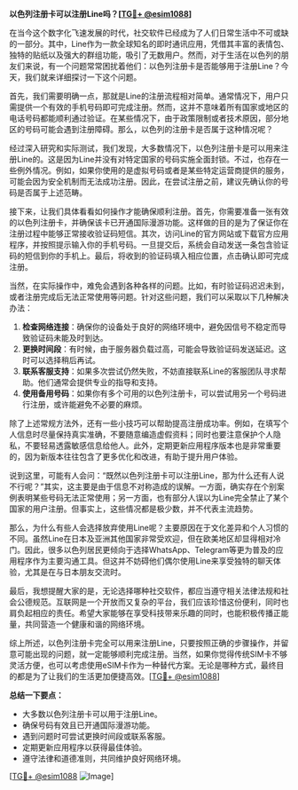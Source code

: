 **以色列注册卡可以注册Line吗？[[TG💪+ @esim1088](https://t.me/s/esim1088)]**

在当今这个数字化飞速发展的时代，社交软件已经成为了人们日常生活中不可或缺的一部分。其中，Line作为一款全球知名的即时通讯应用，凭借其丰富的表情包、独特的贴纸以及强大的群组功能，吸引了无数用户。然而，对于生活在以色列的朋友们来说，有一个问题常常困扰着他们：以色列注册卡是否能够用于注册Line？今天，我们就来详细探讨一下这个问题。

首先，我们需要明确一点，那就是Line的注册流程相对简单。通常情况下，用户只需提供一个有效的手机号码即可完成注册。然而，这并不意味着所有国家或地区的电话号码都能顺利通过验证。在某些情况下，由于政策限制或者技术原因，部分地区的号码可能会遇到注册障碍。那么，以色列的注册卡是否属于这种情况呢？

经过深入研究和实际测试，我们发现，大多数情况下，以色列注册卡是可以用来注册Line的。这是因为Line并没有对特定国家的号码实施全面封锁。不过，也存在一些例外情况。例如，如果你使用的是虚拟号码或者是某些特定运营商提供的服务，可能会因为安全机制而无法成功注册。因此，在尝试注册之前，建议先确认你的号码是否属于上述范畴。

接下来，让我们具体看看如何操作才能确保顺利注册。首先，你需要准备一张有效的以色列注册卡，并确保该卡已开通国际漫游功能。这样做的目的是为了保证你在注册过程中能够正常接收验证码短信。其次，访问Line的官方网站或下载官方应用程序，并按照提示输入你的手机号码。一旦提交后，系统会自动发送一条包含验证码的短信到你的手机上。最后，将收到的验证码填入相应位置，点击确认即可完成注册。

当然，在实际操作中，难免会遇到各种各样的问题。比如，有时验证码迟迟未到，或者注册完成后无法正常使用等问题。针对这些问题，我们可以采取以下几种解决办法：

1. **检查网络连接**：确保你的设备处于良好的网络环境中，避免因信号不稳定而导致验证码未能及时到达。
2. **更换时间段**：有时候，由于服务器负载过高，可能会导致验证码发送延迟。这时可以选择稍后再试。
3. **联系客服支持**：如果多次尝试仍然失败，不妨直接联系Line的客服团队寻求帮助。他们通常会提供专业的指导和支持。
4. **使用备用号码**：如果你有多个可用的以色列注册卡，可以尝试用另一个号码进行注册，或许能避免不必要的麻烦。

除了上述常规方法外，还有一些小技巧可以帮助提高注册成功率。例如，在填写个人信息时尽量保持真实准确，不要随意编造虚假资料；同时也要注意保护个人隐私，不要轻易透露敏感信息给他人。此外，定期更新应用程序版本也是非常重要的，因为新版本往往包含了更多优化和改进，有助于提升用户体验。

说到这里，可能有人会问：“既然以色列注册卡可以注册Line，那为什么还有人说不行呢？”其实，这主要是由于信息不对称造成的误解。一方面，确实存在个别案例表明某些号码无法正常使用；另一方面，也有部分人误以为Line完全禁止了某个国家的用户注册。但事实上，这些情况都是极少数，并不代表主流趋势。

那么，为什么有些人会选择放弃使用Line呢？主要原因在于文化差异和个人习惯的不同。虽然Line在日本及亚洲其他国家非常受欢迎，但在欧美地区却显得相对冷门。因此，很多以色列居民更倾向于选择WhatsApp、Telegram等更为普及的应用程序作为主要沟通工具。但这并不妨碍他们偶尔使用Line来享受独特的聊天体验，尤其是在与日本朋友交流时。

最后，我想提醒大家的是，无论选择哪种社交软件，都应当遵守相关法律法规和社会公德规范。互联网是一个开放而又复杂的平台，我们应该珍惜这份便利，同时也肩负起相应的责任。希望大家能够在享受科技带来乐趣的同时，也能积极传播正能量，共同营造一个健康和谐的网络环境。

综上所述，以色列注册卡完全可以用来注册Line，只要按照正确的步骤操作，并留意可能出现的问题，就一定能够顺利完成注册。当然，如果你觉得传统SIM卡不够灵活方便，也可以考虑使用eSIM卡作为一种替代方案。无论是哪种方式，最终目的都是为了让我们的生活更加便捷高效。[[TG💪+ @esim1088](https://t.me/s/esim1088)]

**总结一下要点：**
- 大多数以色列注册卡可以用于注册Line。
- 确保号码有效且已开通国际漫游功能。
- 遇到问题时可尝试更换时间段或联系客服。
- 定期更新应用程序以获得最佳体验。
- 遵守法律和道德准则，共同维护良好网络环境。

[[TG💪+ @esim1088](https://t.me/s/esim1088) ![Image](https://i.postimg.cc/4NQfJmqS/Snipaste-2025-05-13-00-14-12.png)]